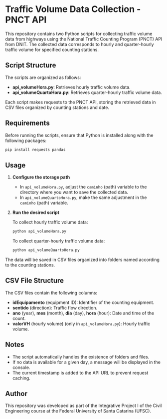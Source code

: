 # Traffic Volume Data Collection - PNCT API

This repository contains two Python scripts for collecting traffic volume data from highways using the National Traffic Counting Program (PNCT) API from DNIT. The collected data corresponds to hourly and quarter-hourly traffic volume for specified counting stations.

## Script Structure

The scripts are organized as follows:

- **api_volumeHora.py**: Retrieves hourly traffic volume data.
- **api_volumeQuartoHora.py**: Retrieves quarter-hourly traffic volume data.

Each script makes requests to the PNCT API, storing the retrieved data in CSV files organized by counting stations and date.

## Requirements

Before running the scripts, ensure that Python is installed along with the following packages:

```bash
pip install requests pandas
```

## Usage

1. **Configure the storage path**
   - In `api_volumeHora.py`, adjust the `caminho` (path) variable to the directory where you want to save the collected data.
   - In `api_volumeQuartoHora.py`, make the same adjustment in the `caminho` (path) variable.

2. **Run the desired script**

   To collect hourly traffic volume data:
   
   ```bash
   python api_volumeHora.py
   ```

   To collect quarter-hourly traffic volume data:
   
   ```bash
   python api_volumeQuartoHora.py
   ```

The data will be saved in CSV files organized into folders named according to the counting stations.

## CSV File Structure

The CSV files contain the following columns:

- **idEquipamento** (equipment ID): Identifier of the counting equipment.
- **sentido** (direction): Traffic flow direction.
- **ano** (year), **mes** (month), **dia** (day), **hora** (hour): Date and time of the count.
- **valorVH** (hourly volume) (only in `api_volumeHora.py`): Hourly traffic volume.

## Notes

- The script automatically handles the existence of folders and files.
- If no data is available for a given day, a message will be displayed in the console.
- The current timestamp is added to the API URL to prevent request caching.

## Author

This repository was developed as part of the Integrative Project I of the Civil Engineering course at the Federal University of Santa Catarina (UFSC).

